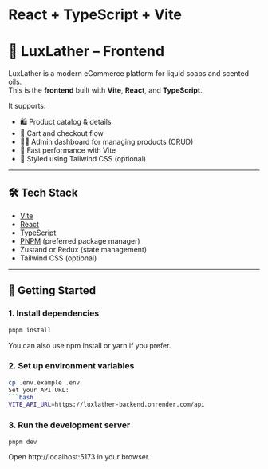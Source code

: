 # React + TypeScript + Vite

# 🧼 LuxLather – Frontend

LuxLather is a modern eCommerce platform for liquid soaps and scented oils.  
This is the **frontend** built with **Vite**, **React**, and **TypeScript**.

It supports:
- 🛍️ Product catalog & details
- 🛒 Cart and checkout flow
- 🧑‍💼 Admin dashboard for managing products (CRUD)
- 💨 Fast performance with Vite
- 🎨 Styled using Tailwind CSS (optional)

---

## 🛠 Tech Stack

- [Vite](https://vitejs.dev/)
- [React](https://react.dev/)
- [TypeScript](https://www.typescriptlang.org/)
- [PNPM](https://pnpm.io/) (preferred package manager)
- Zustand or Redux (state management)
- Tailwind CSS (optional)

---

## 🚀 Getting Started

### 1. Install dependencies
```bash
pnpm install
```
You can also use npm install or yarn if you prefer.

### 2. Set up environment variables
```bash
cp .env.example .env
Set your API URL:
```bash
VITE_API_URL=https://luxlather-backend.onrender.com/api
```
### 3. Run the development server 
```bash
pnpm dev
```
Open http://localhost:5173 in your browser.
